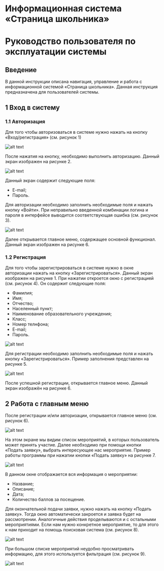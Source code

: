 # Информационная система «Страница школьника»
# Руководство пользователя по эксплуатации системы
## Введение
В данной инструкции описана навигация, управление и работа с информационной системой «Страница школьника». Данная инструкция предназначена для пользователей системы.
## 1 Вход в систему
### 1.1 Авторизация
Для того чтобы авторизоваться в системе нужно нажать на кнопку «Вход/регистрация» (см. рисунок 1)

![alt text](https://github.com/manInit/school/blob/main/docs/images/1.png)

После нажатия на кнопку, необходимо выполнить авторизацию. Данный экран изображен на рисунке 2.

![alt text](https://github.com/manInit/school/blob/main/docs/images/2.png)

Данный экран содержит следующие поля:
- E-mail;
- Пароль.

Для авторизации необходимо заполнить необходимые поля и нажать кнопку «Войти». При неправильно введенной комбинации логина и пароля в интерфейсе выводится соответствующая ошибка (см. рисунок 3).

![alt text](https://github.com/manInit/school/blob/main/docs/images/3.png)

Далее открывается главное меню, содержащее основной функционал. Данный экран изображен на рисунке 6.
### 1.2 Регистрация
Для того чтобы зарегистрироваться в системе нужно в окне авторизации нажать на кнопку «Зарегистрироваться». Данный экран изображен на рисунке 1. При нажатии откроется окно с регистрацией (см. рисунок 4). Он содержит следующие поля:
-	Фамилия;
-	Имя;
-	Отчество;
-	Населенный пункт;
-	Наименование образовательного учреждения;
-	Класс;
-	Номер телнфона;
-	E-mail;
-	Пароль.

![alt text](https://github.com/manInit/school/blob/main/docs/images/4.png)

Для регистрации необходимо заполнить необходимые поля и нажать кнопку «Зарегистрироваться». Пример заполнения представлен на рисунке 5.

![alt text](https://github.com/manInit/school/blob/main/docs/images/5.png)

После успешной регистрации, открывается главное меню. Данный экран изображён на рисунке 6.
## 2 Работа с главным меню
После регистрации и/или авторизации, открывается главное меню (см. рисунок 6). 

![alt text](https://github.com/manInit/school/blob/main/docs/images/6.png)

На этом экране мы видим список мероприятий, в которых пользователь может принять участие. Далее необходимо при помощи кнопки «Подать заявку», выбрать интересующее нас мероприятие. Пример работы программы при нажатии кнопки «Подать заявку» на рисунке 7.

![alt text](https://github.com/manInit/school/blob/main/docs/images/7.png)

В данном окне отображается вся информация о мероприятии:
-	Название;
-	Описание;
-	Дата;
-	Количество баллов за посещение.

Для окончательной подачи заявки, нужно нажать на кнопку «Подать заявку». Тогда окно автоматически закроется и заявка будет на рассмотрении.  Аналогичные действия проделываются и с остальными мероприятиями.
Если нам нужно конкретное мероприятие, то для этого к нам приходит на помощь поисковая система (см. рисунок 8).

![alt text](https://github.com/manInit/school/blob/main/docs/images/8.png)

При большом списке мероприятий неудобно просматривать информацию, для этого используется фильтрация (см. рисунок 9).

![alt text](https://github.com/manInit/school/blob/main/docs/images/9.png)



